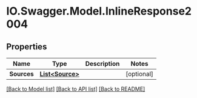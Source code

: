 # IO.Swagger.Model.InlineResponse2004
## Properties

Name | Type | Description | Notes
------------ | ------------- | ------------- | -------------
**Sources** | [**List&lt;Source&gt;**](Source.md) |  | [optional] 

[[Back to Model list]](../README.md#documentation-for-models) [[Back to API list]](../README.md#documentation-for-api-endpoints) [[Back to README]](../README.md)

